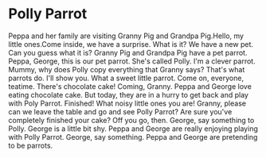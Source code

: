 # Polly Parrot

Peppa and her family are visiting Granny Pig and Grandpa Pig.Hello, my little ones.Come inside, we have a surprise. What is it? We have a new pet. Can you guess what it is? Granny Pig and Grandpa Pig have a pet parrot. Peppa, George, this is our pet parrot. She's called Polly. I'm a clever parrot. Mummy, why does Polly copy everything that Granny says? That's what parrots do. I'll show you. What a sweet little parrot. Come on, everyone, teatime. There's chocolate cake! Coming, Granny. Peppa and George love eating chocolate cake. But today, they are in a hurry to get back and play with Poly Parrot. Finished! What noisy little ones you are! Granny, please can we leave the table and go and see Polly Parrot? Are sure you've completely finished your cake? Off you go, then. George, say something to Polly. George is a little bit shy. Peppa and George are really enjoying playing with Polly Parrot.
George, say something. Peppa and George are pretending to be parrots.
